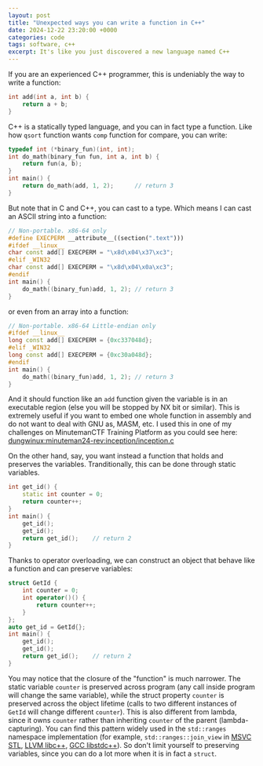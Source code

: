 ```yaml
---
layout: post
title: "Unexpected ways you can write a function in C++"
date: 2024-12-22 23:20:00 +0000
categories: code
tags: software, c++
excerpt: It's like you just discovered a new language named C++
---
```


If you are an experienced C++ programmer, this is undeniably the way to write a function:

```cpp
int add(int a, int b) {
    return a + b;
}
```

C++ is a statically typed language, and you can in fact type a function. Like how `qsort` function wants `comp` function for compare, you can write:

```cpp
typedef int (*binary_fun)(int, int);
int do_math(binary_fun fun, int a, int b) {
    return fun(a, b);
}
int main() {
    return do_math(add, 1, 2);      // return 3
}
```

But note that in C and C++, you can cast to a type. Which means I can cast an ASCII string into a function:


```cpp
// Non-portable. x86-64 only
#define EXECPERM __attribute__((section(".text")))
#ifdef __linux__ 
char const add[] EXECPERM = "\x8d\x04\x37\xc3";
#elif _WIN32
char const add[] EXECPERM = "\x8d\x04\x0a\xc3";
#endif
int main() {
    do_math((binary_fun)add, 1, 2); // return 3
}
```

or even from an array into a function:

```cpp
// Non-portable. x86-64 Little-endian only
#ifdef __linux__ 
long const add[] EXECPERM = {0xc337048d};
#elif _WIN32
long const add[] EXECPERM = {0xc30a048d};
#endif
int main() {
    do_math((binary_fun)add, 1, 2); // return 3
}
```

And it should function like an `add` function given the variable is in an executable region (else you will be stopped by NX bit or similar). This is extremely useful if you want to embed one whole function in assembly and do not want to deal with GNU as, MASM, etc. I used this in one of my challenges on MinutemanCTF Training Platform as you could see here: [dungwinux:minuteman24-rev:inception/inception.c](https://github.com/dungwinux/minuteman24-rev/blob/master/inception/inception.c)

On the other hand, say, you want instead a function that holds and preserves the variables. Tranditionally, this can be done through static variables.

```cpp
int get_id() {
    static int counter = 0;
    return counter++;
}
int main() {
    get_id();
    get_id();
    return get_id();    // return 2
}
```

Thanks to operator overloading, we can construct an object that behave like a function and can preserve variables:

```cpp
struct GetId {
    int counter = 0;
    int operator()() {
        return counter++;
    }
};
auto get_id = GetId{};
int main() {
    get_id();
    get_id();
    return get_id();    // return 2
}
```

You may notice that the closure of the "function" is much narrower. The static variable `counter` is preserved across program (any call inside program will change the same variable), while the struct property `counter` is preserved across the object lifetime (calls to two different instances of `GetId` will change different `counter`). This is also different from lambda, since it owns `counter` rather than inheriting `counter` of the parent (lambda-capturing). You can find this pattern widely used in the `std::ranges` namespace implementation (for example, `std::ranges::join_view` in [MSVC STL](https://github.com/microsoft/STL/blob/90820002693fe6eaaec2e55884472c654186207e/stl/inc/ranges#L2633), [LLVM libc++](https://github.com/llvm/llvm-project/blob/d32509928ba6b4c78b02b8a8499dce056ae6fe52/libcxx/include/__ranges/join_view.h#L72), [GCC libstdc++](https://github.com/gcc-mirror/gcc/blob/2a474c28e573b8604b5fa2584f276d7b7b584cde/libstdc%2B%2B-v3/include/std/ranges#L2885)).
So don't limit yourself to preserving variables, since you can do a lot more when it is in fact a `struct`.
